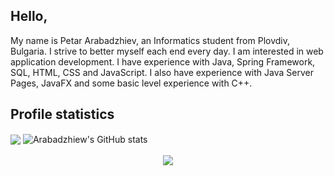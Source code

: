 ## Hello,

My name is Petar Arabadzhiev, an Informatics student from Plovdiv, Bulgaria. I strive to better myself each end every day. I am interested in web application development. I have experience with Java, Spring Framework, SQL, HTML, CSS and JavaScript. I also have experience with Java Server Pages, JavaFX and some basic level experience with C++.

## Profile statistics
<span>
	<img src="https://github-readme-stats.vercel.app/api/top-langs/?username=Arabadzhiew&theme=react"  align ="center"></img>
</span>
<span>
	<img src="https://github-readme-stats.vercel.app/api?username=Arabadzhiew&show_icons=true&theme=react" alt="Arabadzhiew's GitHub stats"  align ="center"></img>
</span><br/><br/>
<div align="center">
	<img src="https://komarev.com/ghpvc/?username=Arabadzhiew&label=Profile+views"></img>
</div>

